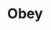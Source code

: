---
title: Obey
description:
category: NSFW
price: 80
images: 
    - /assets/img/available/obey.jpg
---